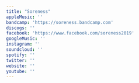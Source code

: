 ```yaml
---
title: "Soreness"
appleMusic: ''
bandcamp: 'https://soreness.bandcamp.com'
discogs: ''
facebook: 'https://www.facebook.com/soreness2019'
googleMusic: ''
instagram: ''
soundcloud: ''
spotify: ''
twitter: ''
website: ''
youtube: ''
---
```


